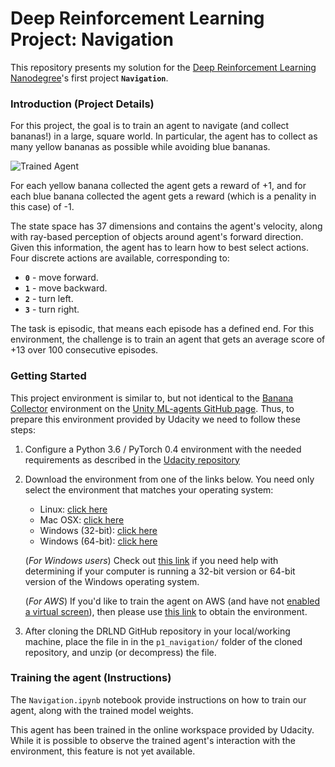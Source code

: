 [image1]: (images/Bananas_way.gif) "Trained Agent"

# Deep Reinforcement Learning Project: Navigation

This repository presents my solution for the [Deep Reinforcement Learning Nanodegree](https://www.udacity.com/course/deep-reinforcement-learning-nanodegree--nd893)'s first project **`Navigation`**. 

### Introduction (Project Details) 

For this project, the goal is to train an agent to navigate (and collect bananas!) in a large, square world. In particular, the agent has to collect as many yellow bananas as possible while avoiding blue bananas. 

![Trained Agent][image1]

For each yellow banana collected the agent gets a reward of +1, and for each blue banana collected the agent gets a reward (which is a penality in this case) of -1.

The state space has 37 dimensions and contains the agent's velocity, along with ray-based perception of objects around agent's forward direction.  Given this information, the agent has to learn how to best select actions.  Four discrete actions are available, corresponding to:
- **`0`** - move forward.
- **`1`** - move backward.
- **`2`** - turn left.
- **`3`** - turn right.

The task is episodic, that means each episode has a defined end. For this environment, the challenge is to train an agent that gets an average score of +13 over 100 consecutive episodes.

### Getting Started

This project environment is similar to, but not identical to the [Banana Collector](https://github.com/Unity-Technologies/ml-agents/blob/master/docs/Learning-Environment-Examples.md#banana-collector) environment on the [Unity ML-agents GitHub page](https://github.com/Unity-Technologies/ml-agents). Thus, to prepare this environment provided by Udacity we need to follow these steps:

1. Configure a Python 3.6 / PyTorch 0.4 environment with the needed requirements as described in the [Udacity repository](https://github.com/udacity/deep-reinforcement-learning#dependencies)

2. Download the environment from one of the links below.  You need only select the environment that matches your operating system:
    - Linux: [click here](https://s3-us-west-1.amazonaws.com/udacity-drlnd/P1/Banana/Banana_Linux.zip)
    - Mac OSX: [click here](https://s3-us-west-1.amazonaws.com/udacity-drlnd/P1/Banana/Banana.app.zip)
    - Windows (32-bit): [click here](https://s3-us-west-1.amazonaws.com/udacity-drlnd/P1/Banana/Banana_Windows_x86.zip)
    - Windows (64-bit): [click here](https://s3-us-west-1.amazonaws.com/udacity-drlnd/P1/Banana/Banana_Windows_x86_64.zip)
    
    (_For Windows users_) Check out [this link](https://support.microsoft.com/en-us/help/827218/how-to-determine-whether-a-computer-is-running-a-32-bit-version-or-64) if you need help with determining if your computer is running a 32-bit version or 64-bit version of the Windows operating system.

    (_For AWS_) If you'd like to train the agent on AWS (and have not [enabled a virtual screen](https://github.com/Unity-Technologies/ml-agents/blob/master/docs/Training-on-Amazon-Web-Service.md)), then please use [this link](https://s3-us-west-1.amazonaws.com/udacity-drlnd/P1/Banana/Banana_Linux_NoVis.zip) to obtain the environment.

3. After cloning the DRLND GitHub repository in your local/working machine, place the file in in the `p1_navigation/` folder of the cloned repository, and unzip (or decompress) the file. 

### Training the agent (Instructions) 

The `Navigation.ipynb` notebook provide instructions on how to train our agent, along with the trained model weights.

This agent has been trained in the online workspace provided by Udacity. While it is possible to observe the trained agent's interaction with the environment, this feature is not yet available. 

